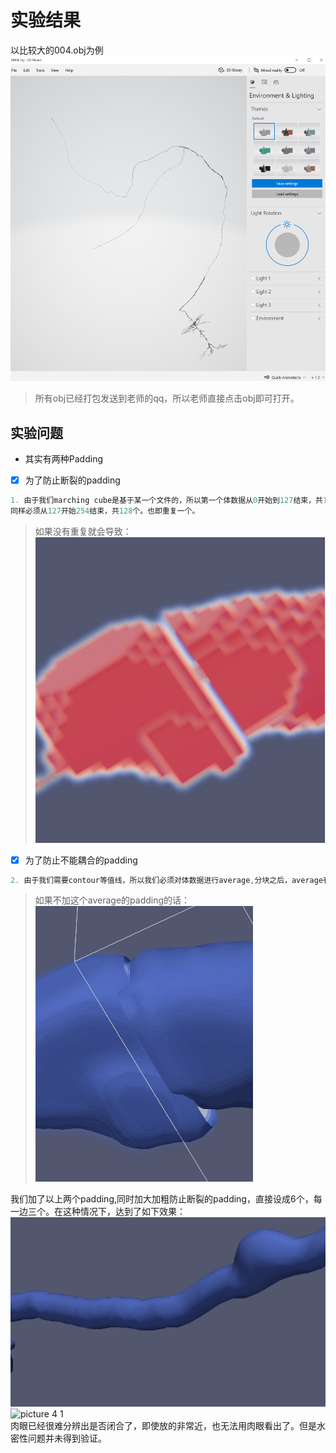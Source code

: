 
# 实验结果
以比较大的004.obj为例
![picture 1](../images/28a776b63101d5c47df5911d9f3fcdd1b7fb1e3d074a23aa47ca7e017f0d47a9.png)  
> 所有obj已经打包发送到老师的qq，所以老师直接点击obj即可打开。

## 实验问题
- 其实有两种Padding

- [x] 为了防止断裂的padding
```C++
1. 由于我们marching cube是基于某一个文件的，所以第一个体数据从0开始到127结束，共128个。那么第二个体数据
同样必须从127开始254结束，共128个。也即重复一个。
```
>如果没有重复就会导致：
![picture 2](../images/0051a00e6191f9d0da89208d21db06c205b32fe9f2a22ad597c807f0ca6f92c9.png)  

- [x] 为了防止不能耦合的padding 
```C++
2. 由于我们需要contour等值线，所以我们必须对体数据进行average,分块之后，average有多少你就必须加多少为average服务的padding。
```
> 如果不加这个average的padding的话：
![picture 3](../images/b52b37679e2c036dc966500cd5b42b57eaba37d2b85756e1c4756ce9823bd79c.png)  


我们加了以上两个padding,同时加大加粗防止断裂的padding，直接设成6个，每一边三个。在这种情况下，达到了如下效果：
![picture 4](../images/4bf39bbe6eebb89967acba85e532b3d67143fa2b8190d2eabea808c380c46be3.png)  
![![picture 4](../images/4bf39bbe6eebb89967acba85e532b3d67143fa2b8190d2eabea808c380c46be3.png)  
 1](../images/91dffc44914a72fcc03d016c36aaaa0a5fa4fc8ec50460b137f56534cfe02616.png)  
肉眼已经很难分辨出是否闭合了，即使放的非常近，也无法用肉眼看出了。但是水密性问题并未得到验证。
